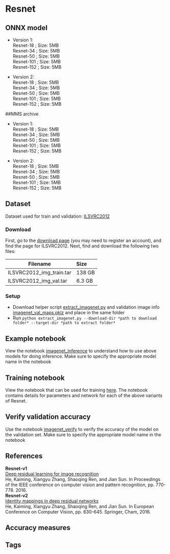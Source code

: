 # Resnet
## ONNX model
* Version 1:   
 Resnet-18 ; Size: 5MB  
 Resnet-34 ; Size: 5MB  
 Resnet-50 ; Size: 5MB  
 Resnet-101 ; Size: 5MB  
 Resnet-152 ; Size: 5MB  
 
* Version 2:  
  Resnet-18 ; Size: 5MB  
 Resnet-34 ; Size: 5MB  
 Resnet-50 ; Size: 5MB  
 Resnet-101 ; Size: 5MB  
 Resnet-152 ; Size: 5MB


##MMS archive
* Version 1:   
 Resnet-18 ; Size: 5MB  
 Resnet-34 ; Size: 5MB  
 Resnet-50 ; Size: 5MB  
 Resnet-101 ; Size: 5MB  
 Resnet-152 ; Size: 5MB  
 
* Version 2:  
  Resnet-18 ; Size: 5MB  
 Resnet-34 ; Size: 5MB  
 Resnet-50 ; Size: 5MB  
 Resnet-101 ; Size: 5MB  
 Resnet-152 ; Size: 5MB
## Dataset
Dataset used for train and validation: [ILSVRC2012](http://www.image-net.org/challenges/LSVRC/2012/)
### Download
First, go to the [download page](http://www.image-net.org/download-images) (you may need to register an account), and find the page for ILSVRC2012. Next, find and download the following two files:

|Filename                 | Size  |
|-------------------------|:------|
|ILSVRC2012_img_train.tar | 138 GB|
|ILSVRC2012_img_val.tar   | 6.3 GB|
### Setup
* Download helper script [extract_imagenet.py](../extract_imagenet.py) and validation image info [imagenet_val_maps.pklz](../imagenet_val_maps.pklz) and place in the same folder
* Run `python extract_imagenet.py --download-dir *path to download folder* --target-dir *path to extract folder*`
## Example notebook
View the notebook [imagenet_inference](../imagenet_inference.ipynb) to understand how to use above models for doing inference. Make sure to specify the appropriate model name in the notebook

## Training notebook
View the notebook that can be used for training [here](train_notebook_resnet.ipynb). The notebook contains details for 
parameters and network for each of the above variants of Resnet.
## Verify validation accuracy
Use the notebook [imagenet_verify](../imagenet_verify.ipynb) to verify the accuracy of the model on the validation set. Make sure to specify the appropriate model name in the notebook
## References
**Resnet-v1**  
[Deep residual learning for image recognition](https://arxiv.org/abs/1512.03385)<br>
 He, Kaiming, Xiangyu Zhang, Shaoqing Ren, and Jian Sun. In Proceedings of the IEEE conference on computer vision and pattern recognition, pp. 770-778. 2016.<br>
  **Resnet-v2**  
[Identity mappings in deep residual networks](https://arxiv.org/abs/1603.05027)<br>
He, Kaiming, Xiangyu Zhang, Shaoqing Ren, and Jian Sun.
In European Conference on Computer Vision, pp. 630-645. Springer, Cham, 2016.

 
## Accuracy measures
## Tags

